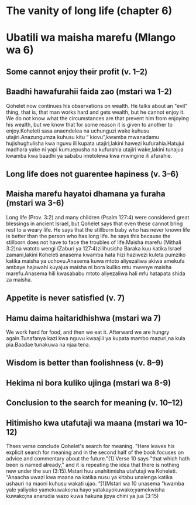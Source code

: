 # The vanity of long life (chapter 6)
# Ubatili wa maisha marefu (Mlango wa 6)

## Some cannot enjoy their profit (v. 1–2)
## Baadhi hawafurahii faida zao (mstari wa 1-2)

Qohelet now continues his observations on wealth. He talks about an "evil" thing, that is, that man works hard and gets wealth, but he cannot enjoy it. We do not know what the circumstances are that prevent him from enjoying his wealth, but we know that for some reason it is given to another to enjoy.Koheleti sasa anaendelea  na uchunguzi wake kuhusu utajiri.Anazungumza kuhusu  kitu “ kiovu”,kwamba mwanadamu hujishughulisha kwa nguvu ili kupata utajiri,lakini hawezi kufurahia.Hatujui madhara yake ni yapi kumuepusha  na  kufurahia utajiri wake,lakini tunajua kwamba kwa baadhi ya sababu imetolewa kwa mwingine ili afurahie.

## Long life does not guarentee hapiness (v. 3–6)
## Maisha marefu hayatoi dhamana ya furaha (mstari wa 3-6)

Long life (Prov. 3:2) and many children (Psalm 127:4) were considered great blessings in ancient Israel, but Qohelet says that even these cannot bring rest to a weary life. He says that the stillborn baby who has never known life is better than the person who has long life. he says this because the stillborn does not have to face the troubles of life.Maisha marefu (Mithali 3:2)na watoto wengi (Zaburi ya 127:4)zilihusisha Baraka kuu katika Israel zamani,lakini Koheleti anasema kwamba hata hizi haziwezi kuleta pumziko katika maisha ya uchovu.Anasema kuwa mtoto aliyezaliwa akiwa amekufa ambaye hajawahi kuyajua maisha ni bora kuliko mtu mwenye maisha marefu.Anasema hili kwasababu mtoto aliyezaliwa hali mfu hatapata shida za maisha.

## Appetite is never satisfied (v. 7)
## Hamu daima haitaridhishwa (mstari wa 7)

We work hard for food, and then we eat it. Afterward we are hungry again.Tunafanya kazi kwa nguvu kwaajili ya kupata mambo mazuri,na kula pia.Baadae tunakuwa na njaa tena.

## Wisdom is better than foolishness (v. 8–9)
## Hekima ni bora kuliko ujinga (mstari wa 8-9)

## Conclusion to the search for meaning (v. 10–12)
## Hitimisho kwa utafutaji wa maana (mstari wa 10-12)

Thses verse conclude Qohelet's search for meaning. "Here leaves his explicit search for meaning and in the second half of the book focuses on advice and commentary about the future."[1] Verse 10 says "that which hath been is named already," and it is repeating the idea that there is nothing new under the sun (3:15).Mstari huu unahitimisha utafutaji wa Koheleti. “Anaacha uwazi kwa maana na katika nusu ya kitabu unalenga katika ushauri na maoni kuhusu wakati ujao. “[1]Mstari wa 10 unasema “kwamba yale yaliyoko yamekuwako;na hayo yatakayokuwako;yamekwisha kuwako;na anarudia wazo kuwa hakuna jipya chini ya jua (3:15)